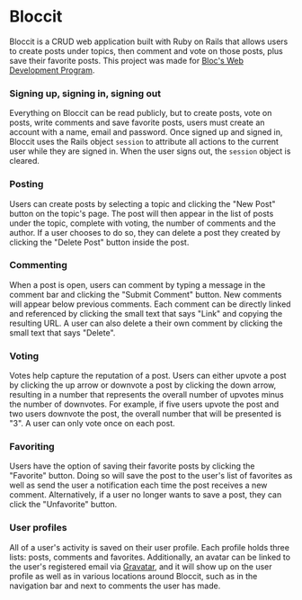 # Bloccit
Bloccit is a CRUD web application built with Ruby on Rails that allows users to create posts under topics, then comment and vote on those posts, plus save their favorite posts. This project was made for [Bloc's Web Development Program](http://bloc.io).

### Signing up, signing in, signing out
Everything on Bloccit can be read publicly, but to create posts, vote on posts, write comments and save favorite posts, users must create an account with a name, email and password. Once signed up and signed in, Bloccit uses the Rails object `session` to attribute all actions to the current user while they are signed in. When the user signs out, the `session` object is cleared.

### Posting
Users can create posts by selecting a topic and clicking the "New Post" button on the topic's page. The post will then appear in the list of posts under the topic, complete with voting, the number of comments and the author. If a user chooses to do so, they can delete a post they created by clicking the "Delete Post" button inside the post.

### Commenting
When a post is open, users can comment by typing a message in the comment bar and clicking the "Submit Comment" button. New comments will appear below previous comments. Each comment can be directly linked and referenced by clicking the small text that says "Link" and copying the resulting URL. A user can also delete a their own comment by clicking the small text that says "Delete".

### Voting
Votes help capture the reputation of a post. Users can either upvote a post by clicking the up arrow or downvote a post by clicking the down arrow, resulting in a number that represents the overall number of upvotes minus the number of downvotes. For example, if five users upvote the post and two users downvote the post, the overall number that will be presented is "3". A user can only vote once on each post.

### Favoriting
Users have the option of saving their favorite posts by clicking the "Favorite" button. Doing so will save the post to the user's list of favorites as well as send the user a notification each time the post receives a new comment. Alternatively, if a user no longer wants to save a post, they can click the "Unfavorite" button.

### User profiles
All of a user's activity is saved on their user profile. Each profile holds three lists: posts, comments and favorites. Additionally, an avatar can be linked to the user's registered email via [Gravatar](https://en.gravatar.com/), and it will show up on the user profile as well as in various locations around Bloccit, such as in the navigation bar and next to comments the user has made.
